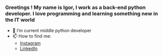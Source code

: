 ### Greetings ! My name is Igor, I work as a back-end python developer. I love programming and learning something new in the IT world

- 🌱 I’m current middle python developer 
- 📫 How to find me: 
  - <a href='https://instagram.com/purple_evoix/'>Instagram</a>
  - <a href='https://www.linkedin.com/in/ihor-molchanov/'>LinkedIn</a>
  
<!--
**Shantagust/Shantagust** is a ✨ _special_ ✨ repository because its `README.md` (this file) appears on your GitHub profile.

Here are some ideas to get you started:

- 🔭 I’m currently working on ...
- 🌱 I’m current
- 👯 I’m looking to collaborate on ...
- 🤔 I’m looking for help with ...
- 💬 Ask me about ...
- 📫 How to reach me: ...
- 😄 Pronouns: ...
- ⚡ Fun fact: 
-->
